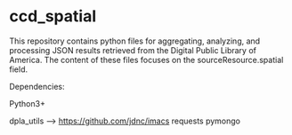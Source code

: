 ccd_spatial
===========

This repository contains python files for aggregating, analyzing, and processing JSON results retrieved from the Digital Public Library of America. The content of these files focuses on the sourceResource.spatial field. 

Dependencies:

Python3+

dpla_utils --> https://github.com/jdnc/imacs
  requests
  pymongo

